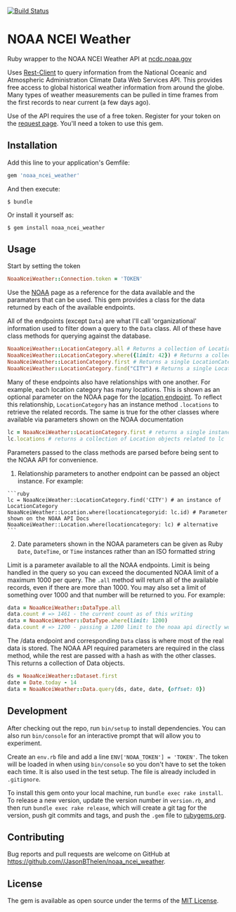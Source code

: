 [![Build Status](https://travis-ci.org/JasonBThelen/noaa_ncei_weather.svg?branch=master)](https://travis-ci.org/JasonBThelen/noaa_ncei_weather)

# NOAA NCEI Weather

Ruby wrapper to the NOAA NCEI Weather API at [ncdc.noaa.gov](http://www.ncdc.noaa.gov/cdo-web/webservices/v2)

Uses [Rest-Client](https://github.com/rest-client/rest-client) to query information from the National Oceanic and Atmospheric Administration Climate Data Web Services API. This provides free access to global historical weather information from around the globe. Many types of weather measurements can be pulled in time frames from the first records to near current (a few days ago).

Use of the API requires the use of a free token. Register for your token on the [request page](http://www.ncdc.noaa.gov/cdo-web/token). You'll need a token to use this gem.

## Installation

Add this line to your application's Gemfile:

```ruby
gem 'noaa_ncei_weather'
```

And then execute:

    $ bundle

Or install it yourself as:

    $ gem install noaa_ncei_weather

## Usage

Start by setting the token

```ruby
NoaaNceiWeather::Connection.token = 'TOKEN'
```

Use the [NOAA](http://www.ncdc.noaa.gov/cdo-web/webservices/v2#gettingStarted) page as a reference for the data available and the paramaters that can be used. This gem provides a class for the data returned by each of the available endpoints.

All of the endpoints (except `Data`) are what I'll call 'organizational' information used to filter down a query to the `Data` class. All of these have class methods for querying against the database.

```ruby
NoaaNceiWeather::LocationCategory.all # Returns a collection of LocationCategory objects
NoaaNceiWeather::LocationCategory.where({limit: 42}) # Returns a collection of LocationCategory objects filtered by the parameters given
NoaaNceiWeather::LocationCategory.first # Returns a single LocationCategory object
NoaaNceiWeather::LocationCategory.find("CITY") # Returns a single LocationCategory with the given ID
```

Many of these endpoints also have relationships with one another. For example, each location category has many locations. This is shown as an optional parameter on the NOAA page for the [location endpoint](http://www.ncdc.noaa.gov/cdo-web/webservices/v2#locations). To reflect this relationship, `LocationCategory` has an instance method `.locations` to retrieve the related records. The same is true for the other classes where available via parameters shown on the NOAA documentation

```ruby
lc = NoaaNceiWeather::LocationCategory.first # returns a single instance of LocationCategory
lc.locations # returns a collection of Location objects related to lc
```

Parameters passed to the class methods are parsed before being sent to the NOAA API for convenience.
  1. Relationship parameters to another endpoint can be passed an object instance. For example:

    ```ruby
    lc = NoaaNceiWeather::LocationCategory.find('CITY') # an instance of LocationCategory
    NoaaNceiWeather::Location.where(locationcategoryid: lc.id) # Parameter shown on the NOAA API Docs
    NoaaNceiWeather::Location.where(locationcategory: lc) # alternative
    ```

  2. Date parameters shown in the NOAA parameters can be given as Ruby `Date`, `DateTime`, or `Time` instances rather than an ISO formatted string

Limit is a parameter available to all the NOAA endpoints. Limit is being handled in the query so you can exceed the documented NOAA limit of a maximum 1000 per query. The `.all` method will return all of the available records, even if there are more than 1000. You may also set a limit of something over 1000 and that number will be returned to you. For example:

```ruby
data = NoaaNceiWeather::DataType.all
data.count # => 1461 - the current count as of this writing
data = NoaaNceiWeather::DataType.where(limit: 1200)
data.count # => 1200 - passing a 1200 limit to the noaa api directly would raise a bad request error
```


The /data endpoint and corresponding `Data` class is where most of the real data is stored. The NOAA API required parameters are required in the class method, while the rest are passed with a hash as with the other classes. This returns a collection of Data objects.

```ruby
ds = NoaaNceiWeather::Dataset.first
date = Date.today - 14
data = NoaaNceiWeather::Data.query(ds, date, date, {offset: 0})
```


## Development

After checking out the repo, run `bin/setup` to install dependencies. You can also run `bin/console` for an interactive prompt that will allow you to experiment.

Create an `env.rb` file and add a line `ENV['NOAA_TOKEN'] = 'TOKEN'`. The token will be loaded in when using `bin/console` so you don't have to set the token each time. It is also used in the test setup. The file is already included in `.gitignore`.

To install this gem onto your local machine, run `bundle exec rake install`. To release a new version, update the version number in `version.rb`, and then run `bundle exec rake release`, which will create a git tag for the version, push git commits and tags, and push the `.gem` file to [rubygems.org](https://rubygems.org).

## Contributing

Bug reports and pull requests are welcome on GitHub at https://github.com//JasonBThelen/noaa_ncei_weather.


## License

The gem is available as open source under the terms of the [MIT License](http://opensource.org/licenses/MIT).
